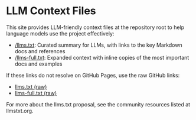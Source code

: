 # LLM Context Files

This site provides LLM-friendly context files at the repository root to help language models use the project effectively:

- [/llms.txt](/llms.txt): Curated summary for LLMs, with links to the key Markdown docs and references
- [/llms-full.txt](/llms-full.txt): Expanded context with inline copies of the most important docs and examples

If these links do not resolve on GitHub Pages, use the raw GitHub links:

- [llms.txt (raw)](https://raw.githubusercontent.com/xjodoin/node-quartz/master/llms.txt)
- [llms-full.txt (raw)](https://raw.githubusercontent.com/xjodoin/node-quartz/master/llms-full.txt)

For more about the llms.txt proposal, see the community resources listed at llmstxt.org.
